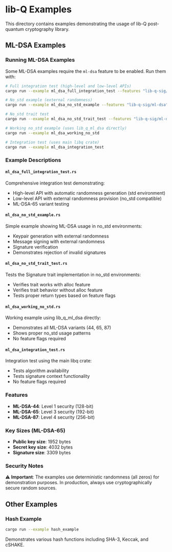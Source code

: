 # lib-Q Examples

This directory contains examples demonstrating the usage of lib-Q post-quantum cryptography library.

## ML-DSA Examples

### Running ML-DSA Examples

Some ML-DSA examples require the `ml-dsa` feature to be enabled. Run them with:

```bash
# Full integration test (high-level and low-level APIs)
cargo run --example ml_dsa_full_integration_test --features "lib-q-sig/ml-dsa"

# No_std example (external randomness)
cargo run --example ml_dsa_no_std_example --features "lib-q-sig/ml-dsa"

# No_std trait test
cargo run --example ml_dsa_no_std_trait_test --features "lib-q-sig/ml-dsa"

# Working no_std example (uses lib_q_ml_dsa directly)
cargo run --example ml_dsa_working_no_std

# Integration test (uses main libq crate)
cargo run --example ml_dsa_integration_test
```

### Example Descriptions

#### `ml_dsa_full_integration_test.rs`
Comprehensive integration test demonstrating:
- High-level API with automatic randomness generation (std environment)
- Low-level API with external randomness provision (no_std compatible)
- ML-DSA-65 variant testing

#### `ml_dsa_no_std_example.rs`
Simple example showing ML-DSA usage in no_std environments:
- Keypair generation with external randomness
- Message signing with external randomness
- Signature verification
- Demonstrates rejection of invalid signatures

#### `ml_dsa_no_std_trait_test.rs`
Tests the Signature trait implementation in no_std environments:
- Verifies trait works with alloc feature
- Verifies trait behavior without alloc feature
- Tests proper return types based on feature flags

#### `ml_dsa_working_no_std.rs`
Working example using lib_q_ml_dsa directly:
- Demonstrates all ML-DSA variants (44, 65, 87)
- Shows proper no_std usage patterns
- No feature flags required

#### `ml_dsa_integration_test.rs`
Integration test using the main libq crate:
- Tests algorithm availability
- Tests signature context functionality
- No feature flags required

### Features

- **ML-DSA-44**: Level 1 security (128-bit)
- **ML-DSA-65**: Level 3 security (192-bit) 
- **ML-DSA-87**: Level 4 security (256-bit)

### Key Sizes (ML-DSA-65)
- **Public key size**: 1952 bytes
- **Secret key size**: 4032 bytes  
- **Signature size**: 3309 bytes

### Security Notes

⚠️ **Important**: The examples use deterministic randomness (all zeros) for demonstration purposes. In production, always use cryptographically secure random sources.

## Other Examples

### Hash Example

```bash
cargo run --example hash_example
```

Demonstrates various hash functions including SHA-3, Keccak, and cSHAKE.

